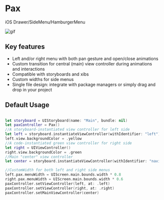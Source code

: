 # Pax
iOS Drawer/SideMenu/HamburgerMenu

![gif](images/pax.gif)

## Key features

- Left and/or right menu with both pan gesture and open/close animations
- Custom transition for central (main) view controller during animations and interactions
- Compatible with storyboards and xibs
- Custom widths for side menus
- Single file design: integrate with package managers or simply drag and drop in your project

## Default Usage

```swift

let storyboard = UIStoryboard(name: "Main", bundle: nil)
let paxController = Pax()
//A storyboard-instantiated view controller for left side
let left = storyboard.instantiateViewController(withIdentifier: "left")
left.view.backgroundColor = .yellow
//A code-instantiated green view controller for right side
let right = UIViewController()
right.view.backgroundColor = .green
//Main "center" view controller
let center = storyboard.instantiateViewController(withIdentifier: "navigationController")

//CustomWidth for both left and right side menus
left.pax.menuWidth = UIScreen.main.bounds.width * 0.8
right.pax.menuWidth = UIScreen.main.bounds.width * 0.6
paxController.setViewController(left, at: .left)
paxController.setViewController(right, at: .right)
paxController.setMainViewController(center)

```

